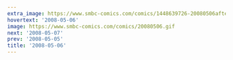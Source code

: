 ```yaml
---
extra_image: https://www.smbc-comics.com/comics/1448639726-20080506after.png
hovertext: '2008-05-06'
image: https://www.smbc-comics.com/comics/20080506.gif
next: '2008-05-07'
prev: '2008-05-05'
title: '2008-05-06'
---
```

